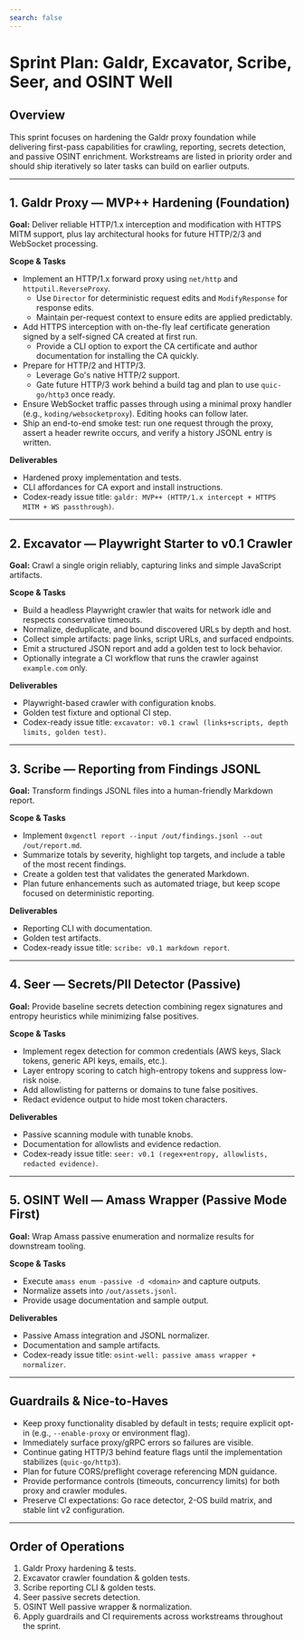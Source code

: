 ```yaml
---
search: false
---
```


# Sprint Plan: Galdr, Excavator, Scribe, Seer, and OSINT Well

## Overview
This sprint focuses on hardening the Galdr proxy foundation while delivering first-pass capabilities for crawling, reporting, secrets detection, and passive OSINT enrichment. Workstreams are listed in priority order and should ship iteratively so later tasks can build on earlier outputs.

---

## 1. Galdr Proxy — MVP++ Hardening (Foundation)
**Goal:** Deliver reliable HTTP/1.x interception and modification with HTTPS MITM support, plus lay architectural hooks for future HTTP/2/3 and WebSocket processing.

**Scope & Tasks**
- Implement an HTTP/1.x forward proxy using `net/http` and `httputil.ReverseProxy`.
  - Use `Director` for deterministic request edits and `ModifyResponse` for response edits.
  - Maintain per-request context to ensure edits are applied predictably.
- Add HTTPS interception with on-the-fly leaf certificate generation signed by a self-signed CA created at first run.
  - Provide a CLI option to export the CA certificate and author documentation for installing the CA quickly.
- Prepare for HTTP/2 and HTTP/3.
  - Leverage Go's native HTTP/2 support.
  - Gate future HTTP/3 work behind a build tag and plan to use `quic-go/http3` once ready.
- Ensure WebSocket traffic passes through using a minimal proxy handler (e.g., `koding/websocketproxy`). Editing hooks can follow later.
- Ship an end-to-end smoke test: run one request through the proxy, assert a header rewrite occurs, and verify a history JSONL entry is written.

**Deliverables**
- Hardened proxy implementation and tests.
- CLI affordances for CA export and install instructions.
- Codex-ready issue title: `galdr: MVP++ (HTTP/1.x intercept + HTTPS MITM + WS passthrough)`.

---

## 2. Excavator — Playwright Starter to v0.1 Crawler
**Goal:** Crawl a single origin reliably, capturing links and simple JavaScript artifacts.

**Scope & Tasks**
- Build a headless Playwright crawler that waits for network idle and respects conservative timeouts.
- Normalize, deduplicate, and bound discovered URLs by depth and host.
- Collect simple artifacts: page links, script URLs, and surfaced endpoints.
- Emit a structured JSON report and add a golden test to lock behavior.
- Optionally integrate a CI workflow that runs the crawler against `example.com` only.

**Deliverables**
- Playwright-based crawler with configuration knobs.
- Golden test fixture and optional CI step.
- Codex-ready issue title: `excavator: v0.1 crawl (links+scripts, depth limits, golden test)`.

---

## 3. Scribe — Reporting from Findings JSONL
**Goal:** Transform findings JSONL files into a human-friendly Markdown report.

**Scope & Tasks**
- Implement `0xgenctl report --input /out/findings.jsonl --out /out/report.md`.
- Summarize totals by severity, highlight top targets, and include a table of the most recent findings.
- Create a golden test that validates the generated Markdown.
- Plan future enhancements such as automated triage, but keep scope focused on deterministic reporting.

**Deliverables**
- Reporting CLI with documentation.
- Golden test artifacts.
- Codex-ready issue title: `scribe: v0.1 markdown report`.

---

## 4. Seer — Secrets/PII Detector (Passive)
**Goal:** Provide baseline secrets detection combining regex signatures and entropy heuristics while minimizing false positives.

**Scope & Tasks**
- Implement regex detection for common credentials (AWS keys, Slack tokens, generic API keys, emails, etc.).
- Layer entropy scoring to catch high-entropy tokens and suppress low-risk noise.
- Add allowlisting for patterns or domains to tune false positives.
- Redact evidence output to hide most token characters.

**Deliverables**
- Passive scanning module with tunable knobs.
- Documentation for allowlists and evidence redaction.
- Codex-ready issue title: `seer: v0.1 (regex+entropy, allowlists, redacted evidence)`.

---

## 5. OSINT Well — Amass Wrapper (Passive Mode First)
**Goal:** Wrap Amass passive enumeration and normalize results for downstream tooling.

**Scope & Tasks**
- Execute `amass enum -passive -d <domain>` and capture outputs.
- Normalize assets into `/out/assets.jsonl`.
- Provide usage documentation and sample output.

**Deliverables**
- Passive Amass integration and JSONL normalizer.
- Documentation and sample artifacts.
- Codex-ready issue title: `osint-well: passive amass wrapper + normalizer`.

---

## Guardrails & Nice-to-Haves
- Keep proxy functionality disabled by default in tests; require explicit opt-in (e.g., `--enable-proxy` or environment flag).
- Immediately surface proxy/gRPC errors so failures are visible.
- Continue gating HTTP/3 behind feature flags until the implementation stabilizes (`quic-go/http3`).
- Plan for future CORS/preflight coverage referencing MDN guidance.
- Provide performance controls (timeouts, concurrency limits) for both proxy and crawler modules.
- Preserve CI expectations: Go race detector, 2-OS build matrix, and stable lint v2 configuration.

---

## Order of Operations
1. Galdr Proxy hardening & tests.
2. Excavator crawler foundation & golden tests.
3. Scribe reporting CLI & golden tests.
4. Seer passive secrets detection.
5. OSINT Well passive wrapper & normalization.
6. Apply guardrails and CI requirements across workstreams throughout the sprint.

